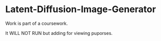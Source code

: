 # Latent-Diffusion-Image-Generator

Work is part of a coursework.

It WILL NOT RUN but adding for viewing puporses.
